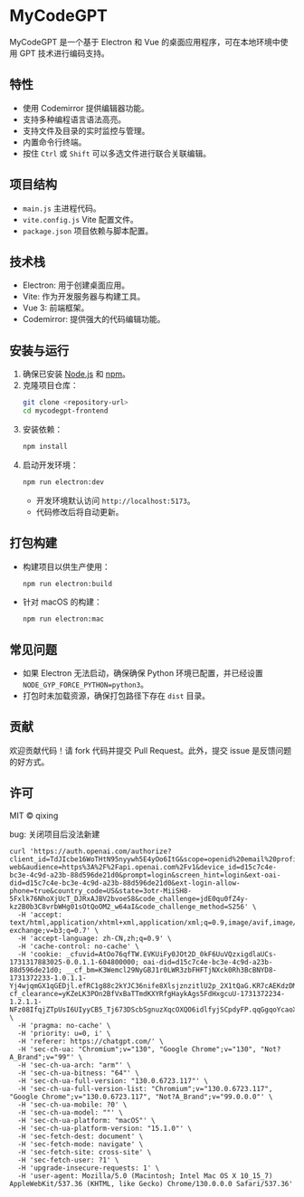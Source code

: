 # MyCodeGPT

MyCodeGPT 是一个基于 Electron 和 Vue 的桌面应用程序，可在本地环境中使用 GPT 技术进行编码支持。

## 特性

- 使用 Codemirror 提供编辑器功能。
- 支持多种编程语言语法高亮。
- 支持文件及目录的实时监控与管理。
- 内置命令行终端。
- 按住 `Ctrl` 或 `Shift` 可以多选文件进行联合关联编辑。

## 项目结构

- `main.js` 主进程代码。
- `vite.config.js` Vite 配置文件。
- `package.json` 项目依赖与脚本配置。

## 技术栈

- Electron: 用于创建桌面应用。
- Vite: 作为开发服务器与构建工具。
- Vue 3: 前端框架。
- Codemirror: 提供强大的代码编辑功能。

## 安装与运行

1. 确保已安装 [Node.js](https://nodejs.org/) 和 [npm](https://npmjs.com/)。
2. 克隆项目仓库：
   ```bash
   git clone <repository-url>
   cd mycodegpt-frontend
   ```
3. 安装依赖：
   ```bash
   npm install
   ```
4. 启动开发环境：
   ```bash
   npm run electron:dev
   ```
   - 开发环境默认访问 `http://localhost:5173`。
   - 代码修改后将自动更新。

## 打包构建

- 构建项目以供生产使用：
  ```bash
  npm run electron:build
  ```
- 针对 macOS 的构建：
  ```bash
  npm run electron:mac
  ```

## 常见问题

- 如果 Electron 无法启动，确保确保 Python 环境已配置，并已经设置 `NODE_GYP_FORCE_PYTHON=python3`。
- 打包时未加载资源，确保打包路径下存在 `dist` 目录。

## 贡献

欢迎贡献代码！请 fork 代码并提交 Pull Request。此外，提交 issue 是反馈问题的好方式。

## 许可

MIT © qixing

bug:
关闭项目后没法新建

```shell
curl 'https://auth.openai.com/authorize?client_id=TdJIcbe16WoTHtN95nyywh5E4yOo6ItG&scope=openid%20email%20profile%20offline_access%20model.request%20model.read%20organization.read%20organization.write&response_type=code&redirect_uri=https%3A%2F%2Fchatgpt.com%2Fapi%2Fauth%2Fcallback%2Flogin-web&audience=https%3A%2F%2Fapi.openai.com%2Fv1&device_id=d15c7c4e-bc3e-4c9d-a23b-88d596de21d0&prompt=login&screen_hint=login&ext-oai-did=d15c7c4e-bc3e-4c9d-a23b-88d596de21d0&ext-login-allow-phone=true&country_code=US&state=3otr-MiiSH8-5Fxlk76NhoXjUcT_DJRxAJBV2bvoeS8&code_challenge=jdE0qu0fZ4y-kz2B0b3C8vrbWHg01sOtQoOM2_w64aI&code_challenge_method=S256' \
  -H 'accept: text/html,application/xhtml+xml,application/xml;q=0.9,image/avif,image/webp,image/apng,*/*;q=0.8,application/signed-exchange;v=b3;q=0.7' \
  -H 'accept-language: zh-CN,zh;q=0.9' \
  -H 'cache-control: no-cache' \
  -H 'cookie: _cfuvid=AtOo76qfTW.EVKUiFy0JOt2D_0kF6UuVQzxigdlaUCs-1731317883025-0.0.1.1-604800000; oai-did=d15c7c4e-bc3e-4c9d-a23b-88d596de21d0; __cf_bm=K3Wemcl29NyGBJ1r0LWR3zbFHFTjNXck0Rh3BcBNYD8-1731372233-1.0.1.1-Yj4wjqmGX1qGEDjl.efRC1g88c2kYJC36nife8XlsjznzitlU2p_2X1tQaG.KR7cAEKdzDM8xVcfDA1fZKD2Eg; cf_clearance=yKZeLK3POn2BfVxBaTTmdKXYRfgHaykAgs5FdHxgcuU-1731372234-1.2.1.1-NFz08IfqjZTpUsI6UIyyCB5_Tj673DScbSgnuzXqcOXQO6idlfyjSCpdyFP.qqGgqoYcaoXG_PU8FMmimBLoJLeDtUuBI5CSO7fAM8fftFw.AwKoAdElKC3qipp1ECtcQA8IHb6BgFrssRyoByv89Sy0515y96SqLY.IVMcJQOjzo122JG_5MVrOT1o2VUva8Xt24QiKCabTl_dlNj0IZR1JPyW8.7lot1Iy8.oa3U_V3Ge1YMJBA4PrsmfgZazJXW_R5w8dq7rzF96oKbeMlGJccjFJ1iQ5GlynNgJmRJnw7EVDr9U7QORedW8ugJF8d9aQL3qVccntVprLpgPEDMkG3Qw_M3lAtR4hB1C3h8Y1_0W5t_dyOaL.Ra0YbSPpvlHqTRmsAnVhxYzT4okYLA' \
  -H 'pragma: no-cache' \
  -H 'priority: u=0, i' \
  -H 'referer: https://chatgpt.com/' \
  -H 'sec-ch-ua: "Chromium";v="130", "Google Chrome";v="130", "Not?A_Brand";v="99"' \
  -H 'sec-ch-ua-arch: "arm"' \
  -H 'sec-ch-ua-bitness: "64"' \
  -H 'sec-ch-ua-full-version: "130.0.6723.117"' \
  -H 'sec-ch-ua-full-version-list: "Chromium";v="130.0.6723.117", "Google Chrome";v="130.0.6723.117", "Not?A_Brand";v="99.0.0.0"' \
  -H 'sec-ch-ua-mobile: ?0' \
  -H 'sec-ch-ua-model: ""' \
  -H 'sec-ch-ua-platform: "macOS"' \
  -H 'sec-ch-ua-platform-version: "15.1.0"' \
  -H 'sec-fetch-dest: document' \
  -H 'sec-fetch-mode: navigate' \
  -H 'sec-fetch-site: cross-site' \
  -H 'sec-fetch-user: ?1' \
  -H 'upgrade-insecure-requests: 1' \
  -H 'user-agent: Mozilla/5.0 (Macintosh; Intel Mac OS X 10_15_7) AppleWebKit/537.36 (KHTML, like Gecko) Chrome/130.0.0.0 Safari/537.36'
```